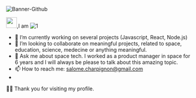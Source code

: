 
![Banner-Github](https://github.com/Salome-Cha/Salome-Cha/blob/master/Assets/sBanner-Github.png)

 <img src="https://github.com/TheDudeThatCode/TheDudeThatCode/blob/master/Assets/Hi.gif" width="29px">,I am 
![1](https://github.com/VedantKhairnar/VedantKhairnar/blob/master/assets/name.gif)


- 🔭 I’m currently working on several projects (Javascript, React, Node.js)
- 👯 I’m looking to collaborate on meaningful projects, related to space, education, science, medecine or anything meaningful.
- 💬 Ask me about space tech. I worked as a product manager in space for 6 years and I will always be please to talk about this amazing topic.
- 📫 How to reach me: salome.charpignon@gmail.com
- 

🙏🏻 Thank you for visiting my profile.
